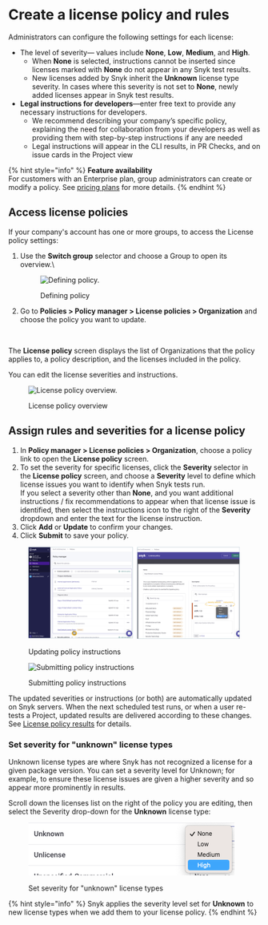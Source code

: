 # Create a license policy and rules

Administrators can configure the following settings for each license:

* The level of severity— values include **None**, **Low**, **Medium**, and **High**.
  * When **None** is selected, instructions cannot be inserted since licenses marked with **None** do not appear in any Snyk test results.
  * New licenses added by Snyk inherit the **Unknown** license type severity. In cases where this severity is not set to **None**, newly added licenses appear in Snyk test results.
* **Legal instructions for developers**—enter free text to provide any necessary instructions for developers.
  * We recommend describing your company’s specific policy, explaining the need for collaboration from your developers as well as providing them with step-by-step instructions if any are needed
  * Legal instructions will appear in the CLI results, in PR Checks, and on issue cards in the Project view

{% hint style="info" %}
**Feature availability**\
For customers with an Enterprise plan, group administrators can create or modify a policy. See [pricing plans](https://snyk.io/plans/) for more details.
{% endhint %}

## Access license policies

If your company's account has one or more groups, to access the License policy settings:

1.  Use the **Switch group** selector and choose a Group to open its overview.\\

    <figure><img src="../../../.gitbook/assets/license_choose-group_19oct2022.png" alt="Defining policy."><figcaption><p>Defining policy</p></figcaption></figure>
2.  Go to **Policies > Policy manager > License policies > Organization** and choose the policy you want to update.

    <figure><img src="../../../.gitbook/assets/policy_license_18oct2022.png" alt=""><figcaption></figcaption></figure>

The **License policy** screen displays the list of Organizations that the policy applies to, a policy description, and the licenses included in the policy.

You can edit the license severities and instructions.

<figure><img src="../../../.gitbook/assets/choose-org_customize_19oct2022.png" alt="License policy overview."><figcaption><p>License policy overview</p></figcaption></figure>

## Assign rules and severities for a license policy

1. In **Policy manager > License policies > Organization**, choose a policy link to open the **License policy** screen.
2. To set the severity for specific licenses, click the **Severity** selector in the **License policy** screen, and choose a **Severity** level to define which license issues you want to identify when Snyk tests run.\
   If you select a severity other than **None**, and you want additional instructions / fix recommendations to appear when that license issue is identified, then select the instructions icon to the right of the **Severity** dropdown and enter the text for the license instruction.
3. Click **Add** or **Update** to confirm your changes.
4. Click **Submit** to save your policy.

<figure><img src="../../../.gitbook/assets/policy-severity-instructions-x_06oct2022.png" alt="Updating policy instructions."><figcaption><p>Updating policy instructions</p></figcaption></figure>

<figure><img src="../../../.gitbook/assets/policy-severity-instructions-2_06oct2022.png" alt="Submitting policy instructions"><figcaption><p>Submitting policy instructions</p></figcaption></figure>

The updated severities or instructions (or both) are automatically updated on Snyk servers. When the next scheduled test runs, or when a user re-tests a Project, updated results are delivered according to these changes. See [License policy results](license-policy-results.md) for details.

### Set severity for "unknown" license types

Unknown license types are where Snyk has not recognized a license for a given package version. You can set a severity level for Unknown; for example, to ensure these license issues are given a higher severity and so appear more prominently in results.

Scroll down the licenses list on the right of the policy you are editing, then select the Severity drop-down for the **Unknown** license type:

<div align="left">

<figure><img src="../../../.gitbook/assets/Screenshot 2023-05-12 at 10.42.12.png" alt="Set severity for &#x22;unknown&#x22; license types"><figcaption><p>Set severity for "unknown" license types</p></figcaption></figure>

</div>

{% hint style="info" %}
Snyk applies the severity level set for **Unknown** to new license types when we add them to your license policy.
{% endhint %}
